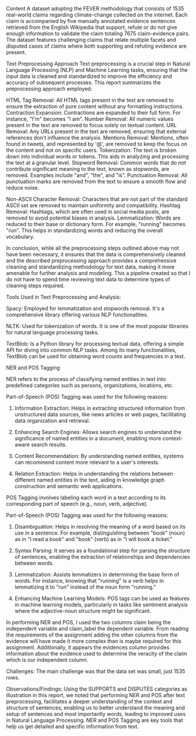 Content
A dataset adopting the FEVER methodology that consists of 1535 real-world claims regarding climate-change collected on the internet. Each claim is accompanied by five manually annotated evidence sentences retrieved from the English Wikipedia that support, refute or do not give enough information to validate the claim totaling 7675 claim-evidence pairs. The dataset features challenging claims that relate multiple facets and disputed cases of claims where both supporting and refuting evidence are present.

Text Preprocessing Approach
Text preprocessing is a crucial step in Natural Language Processing (NLP) and Machine Learning tasks, ensuring that the input data is cleaned and standardized to improve the efficiency and accuracy of subsequent processes. This report summarizes the preprocessing approach employed:

HTML Tag Removal:
All HTML tags present in the text are removed to ensure the extraction of pure content without any formatting instructions.
Contraction Expansion:
Contractions are expanded to their full form. For instance, "I'm" becomes "I am".
Number Removal:
All numeric values present in the text are removed to focus solely on textual content.
URL Removal:
Any URLs present in the text are removed, ensuring that external references don't influence the analysis.
Mentions Removal:
Mentions, often found in tweets, and represented by '@', are removed to keep the focus on the content and not on specific users.
Tokenization:
The text is broken down into individual words or tokens. This aids in analyzing and processing the text at a granular level.
Stopword Removal:
Common words that do not contribute significant meaning to the text, known as stopwords, are removed. Examples include "and", "the", and "is".
Punctuation Removal:
All punctuation marks are removed from the text to ensure a smooth flow and reduce noise.


Non-ASCII Character Removal:
Characters that are not part of the standard ASCII set are removed to maintain uniformity and compatibility.
Hashtag Removal:
Hashtags, which are often used in social media posts, are removed to avoid potential biases in analysis.
Lemmatization:
Words are reduced to their base or dictionary form. For example, "running" becomes "run". This helps in standardizing words and reducing the overall vocabulary.


In conclusion, while all the preprocessing steps outlined above may not have been necessary, it ensures that the data is comprehensively cleaned and the described preprocessing approach provides a comprehensive cleaning and standardizing methodology for text data, making it more amenable for further analysis and modeling. This a pipeline created so that I do not have to spend time reviewing text data to determine types of cleaning steps required.

Tools Used in Text Preprocessing and Analysis:

Spacy: Employed for lemmatization and stopwords removal. It's a comprehensive library offering various NLP functionalities.

NLTK: Used for tokenization of words. It is one of the most popular libraries for natural language processing tasks.

TextBlob: Is a Python library for processing textual data, offering a simple API for diving into common NLP tasks. Among its many functionalities, TextBlob can be used for obtaining word counts and frequencies in a text.

NER and POS Tagging

NER refers to the process of classifying named entities in text into predefined categories such as persons, organizations, locations, etc.

Part-of-Speech (POS) Tagging was used for the following reasons:

1.	Information Extraction: Helps in extracting structured information from unstructured data sources, like news articles or web pages, facilitating data organization and retrieval.

2.	Enhancing Search Engines: Allows search engines to understand the significance of named entities in a document, enabling more context-aware search results.

3.	Content Recommendation: By understanding named entities, systems can recommend content more relevant to a user's interests.

4.	Relation Extraction: Helps in understanding the relations between different named entities in the text, aiding in knowledge graph construction and semantic web applications.



POS Tagging involves labeling each word in a text according to its corresponding part of speech (e.g., noun, verb, adjective).

Part-of-Speech (POS) Tagging was used for the following reasons:

1.	Disambiguation: Helps in resolving the meaning of a word based on its use in a sentence. For example, distinguishing between "book" (noun) as in "I read a book" and "book" (verb) as in "I will book a ticket."

2.	Syntax Parsing: It serves as a foundational step for parsing the structure of sentences, enabling the extraction of relationships and dependencies between words.

3.	Lemmatization: Assists lemmatizers in determining the base form of words. For instance, knowing that "running" is a verb helps in lemmatizing it to "run" instead of the noun form "running."

4.	Enhancing Machine Learning Models: POS tags can be used as features in machine learning models, particularly in tasks like sentiment analysis where the adjective-noun structure might be significant.

In performing NER and POS, I used the two columns claim being the independent variable and claim_label the dependent variable. From reading the requirements of the assignment adding the other columns from the evidence will have made it more complex than is maybe required for this assignment. Additionally, it appears the evidences column provides information about the evidence used to determine the veracity of the claim which is our independent column. 

Challenges:
The main challenge was that the data set was small, just 1535 rows.

Observations/Findings:
Using the SUPPORTS and DISPUTES categories as illustration in this report, we noted that performing NER and POS after text preprocessing, facilitates a deeper understanding of the context and structure of sentences, enabling us to better understand the meaning and setup of sentences and most importantly words, leading to improved uses in Natural Language Processing. NER and POS Tagging are key tools that help us get detailed and specific information from text. 

